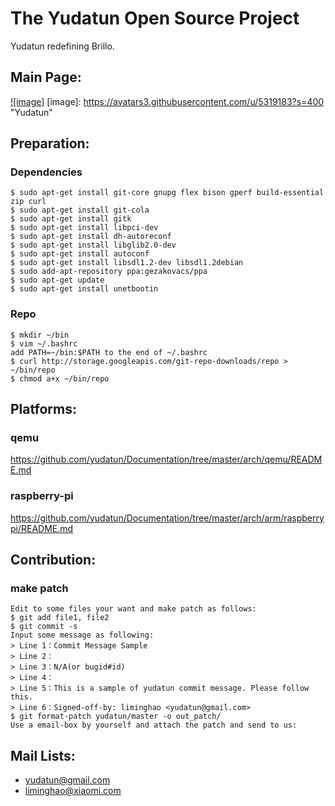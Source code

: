 The Yudatun Open Source Project
========================================

Yudatun redefining Brillo.

Main Page:
----------------------------------------

[![image]](http://yudatun.strikingly.com)
[image]: https://avatars3.githubusercontent.com/u/5319183?s=400 "Yudatun"

Preparation:
----------------------------------------

### Dependencies

```
$ sudo apt-get install git-core gnupg flex bison gperf build-essential zip curl
$ sudo apt-get install git-cola
$ sudo apt-get install gitk
$ sudo apt-get install libpci-dev
$ sudo apt-get install dh-autoreconf
$ sudo apt-get install libglib2.0-dev
$ sudo apt-get install autoconf
$ sudo apt-get install libsdl1.2-dev libsdl1.2debian
$ sudo add-apt-repository ppa:gezakovacs/ppa
$ sudo apt-get update
$ sudo apt-get install unetbootin
```

### Repo

```
$ mkdir ~/bin
$ vim ~/.bashrc
add PATH=~/bin:$PATH to the end of ~/.bashrc
$ curl http://storage.googleapis.com/git-repo-downloads/repo > ~/bin/repo
$ chmod a+x ~/bin/repo
```

Platforms:
----------------------------------------

### qemu

https://github.com/yudatun/Documentation/tree/master/arch/qemu/README.md

### raspberry-pi

https://github.com/yudatun/Documentation/tree/master/arch/arm/raspberrypi/README.md

Contribution:
----------------------------------------

### make patch

```
Edit to some files your want and make patch as follows:
$ git add file1, file2
$ git commit -s
Input some message as following:
> Line 1：Commit Message Sample
> Line 2：
> Line 3：N/A(or bugid#id)
> Line 4：
> Line 5：This is a sample of yudatun commit message. Please follow this.
> Line 6：Signed-off-by: liminghao <yudatun@gmail.com>
$ git format-patch yudatun/master -o out_patch/
Use a email-box by yourself and attach the patch and send to us:
```

Mail Lists:
----------------------------------------

* <yudatun@gmail.com>
* <liminghao@xiaomi.com>
